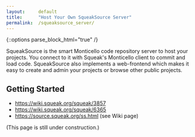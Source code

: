 ```yaml
---
layout:     default
title:      "Host Your Own SqueakSource Server"
permalink:  /squeaksource_server/
---
```

{::options parse_block_html="true" /}

SqueakSource is the smart Monticello code repository server to host your projects. You connect to it with Squeak's Monticello client to commit and load code. SqueakSource also implements a web-frontend which makes it easy to create and admin your projects or browse other public projects.

<div class="row">
<div class="col-md-6 col-lg-6">

## Getting Started

* <https://wiki.squeak.org/squeak/3857>
* <https://wiki.squeak.org/squeak/6365>
* <https://source.squeak.org/ss.html> (see Wiki page)

(This page is still under construction.)

</div>
</div>
